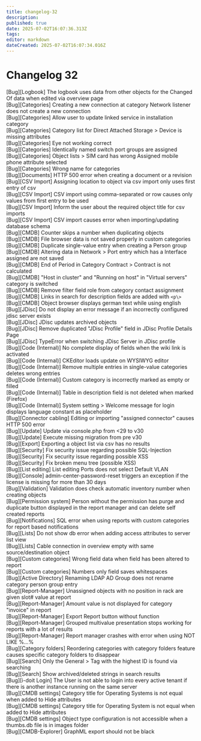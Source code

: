 ```yaml
---
title: changelog-32
description: 
published: true
date: 2025-07-02T16:07:36.313Z
tags: 
editor: markdown
dateCreated: 2025-07-02T16:07:34.016Z
---
```


# Changelog 32
<!-- cSpell:disable -->
<!-- markdownlint-disable MD052 -->
[Bug][Logbook]                  The logbook uses data from other objects for the Changed Of data when edited via overview page<br>
[Bug][Categories]               Creating a new connection at category Network listener does not create a new connection<br>
[Bug][Categories]               Allow user to update linked service in installation category<br>
[Bug][Categories]               Category list for Direct Attached Storage > Device is missing attributes<br>
[Bug][Categories]               Eye not working correct<br>
[Bug][Categories]               Identically named switch port groups are assigned<br>
[Bug][Categories]               Object lists > SIM card has wrong Assigned mobile phone attribute selected<br>
[Bug][Categories]               Wrong name for categories<br>
[Bug][Documents]                HTTP 500 error when creating a document or a revision<br>
[Bug][CSV Import]               Assigning location to object via csv import only uses first entry of csv<br>
[Bug][CSV Import]               CSV import using comma-separated or row causes only values from first entry to be used<br>
[Bug][CSV Import]               Inform the user about the required object title for csv imports<br>
[Bug][CSV Import]               CSV import causes error when importing/updating database schema<br>
[Bug][CMDB]                     Counter skips a number when duplicating objects<br>
[Bug][CMDB]                     File browser data is not saved properly in custom categories<br>
[Bug][CMDB]                     Duplicate single-value entry when creating a Person group<br>
[Bug][CMDB]                     Altering data in Network > Port entry which has a Interface assigned are not saved<br>
[Bug][CMDB]                     End of Period in Category Contract > Contract is not calculated<br>
[Bug][CMDB]                     "Host in cluster" and "Running on host" in "Virtual servers" category is switched<br>
[Bug][CMDB]                     Remove filter field role from category contact assignment<br>
[Bug][CMDB]                     Links in search for description fields are added with `<p\>`<br>
[Bug][CMDB]                     Object browser displays german text while using english<br>
[Bug][JDisc]                    Do not display an error message if an incorrectly configured jdisc server exists<br>
[Bug][JDisc]                    JDisc updates archived objects<br>
[Bug][JDisc]                    Remove duplicated "JDisc Profile" field in JDisc Profile Details Page<br>
[Bug][JDisc]                    TypeError when switching JDisc Server in JDisc profile<br>
[Bug][Code (Internal)]          No complete display of fields when the wiki link is activated<br>
[Bug][Code (Internal)]          CKEditor loads update on WYSIWYG editor<br>
[Bug][Code (Internal)]          Remove multiple entries in single-value categories deletes wrong entries<br>
[Bug][Code (Internal)]          Custom category is incorrectly marked as empty or filled<br>
[Bug][Code (Internal)]          Table in description field is not deleted when marked (Firefox)<br>
[Bug][Code (Internal)]          System setting > Welcome message for login displays language constant as placeholder<br>
[Bug][Connector cabling]        Editing or importing "assigned connector" causes HTTP 500 error<br>
[Bug][Update]                   Update via console.php from <29 to v30<br>
[Bug][Update]                   Execute missing migration from pre v30<br>
[Bug][Export]                   Exporting a object list via csv has no results<br>
[Bug][Security]                 Fix security issue regarding possible SQL-Injection<br>
[Bug][Security]                 Fix security issue regarding possible XSS<br>
[Bug][Security]                 Fix broken menu tree (possible XSS)<br>
[Bug][List editing]             List editing Ports does not select Default VLAN<br>
[Bug][Console]                  admin-center-password-reset triggers an exception if the license is missing for more than 30 days<br>
[Bug][Validation]               Validation does check automatic inventory number when creating objects<br>
[Bug][Permission system]        Person without the permission has purge and duplicate button displayed in the report manager and can delete self created reports<br>
[Bug][Notifications]            SQL error when using reports with custom categories for report based notifications<br>
[Bug][Lists]                    Do not show db error when adding access attributes to server list view<br>
[Bug][Lists]                    Cable connection in overview empty with same source/destination object<br>
[Bug][Custom categories]        Wrong field data when field has been altered to report<br>
[Bug][Custom categories]        Numbers only field saves whitespaces<br>
[Bug][Active Directory]         Renaming LDAP AD Group does not rename category person group entry<br>
[Bug][Report-Manager]           Unassigned objects with no position in rack are given slot# value at report<br>
[Bug][Report-Manager]           Amount value is not displayed for category "invoice" in report<br>
[Bug][Report-Manager]           Export Report button without function<br>
[Bug][Report-Manager]           Grouped multivalue presentation stops working for reports with a lot of results<br>
[Bug][Report-Manager]           Report manager crashes with error when using NOT LIKE %...%<br>
[Bug][Category folders]         Reordering categories with category folders feature causes specific category folders to disappear<br>
[Bug][Search]                   Only the General > Tag with the highest ID is found via searching<br>
[Bug][Search]                   Show archived/deleted strings in search results<br>
[Bug][i-doit Login]             The User is not able to login into every active tenant if there is another instance running on the same server<br>
[Bug][CMDB settings]            Category title for Operating Systems is not equal when added to Hide attributes<br>
[Bug][CMDB settings]            Category title for Operating System is not equal when added to Hide attributes<br>
[Bug][CMDB settings]            Object type configuration is not accessible when a thumbs.db file is in images folder<br>
[Bug][CMDB-Explorer]            GraphML export should not be black
